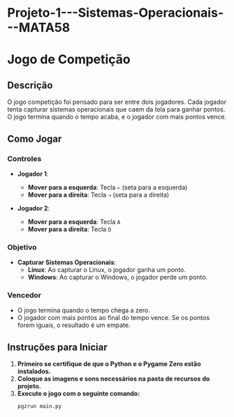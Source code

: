 # Projeto-1---Sistemas-Operacionais---MATA58

# Jogo de Competição

## Descrição

O jogo competição foi pensado para ser entre dois jogadores. Cada jogador tenta capturar sistemas operacionais que caem da tela para ganhar pontos. O jogo termina quando o tempo acaba, e o jogador com mais pontos vence.

## Como Jogar

### Controles

- **Jogador 1**:
  - **Mover para a esquerda**: Tecla `←` (seta para a esquerda)
  - **Mover para a direita**: Tecla `→` (seta para a direita)

- **Jogador 2**:
  - **Mover para a esquerda**: Tecla `A`
  - **Mover para a direita**: Tecla `D`

### Objetivo

- **Capturar Sistemas Operacionais**:
  - **Linux**: Ao capturar o Linux, o jogador ganha um ponto.
  - **Windows**: Ao capturar o Windows, o jogador perde um ponto.

### Vencedor

- O jogo termina quando o tempo chega a zero.
- O jogador com mais pontos ao final do tempo vence. Se os pontos forem iguais, o resultado é um empate.

## Instruções para Iniciar

1. **Primeiro se certifique de que o Python e o Pygame Zero estão instalados.**
2. **Coloque as imagens e sons necessários na pasta de recursos do projeto.**
3. **Execute o jogo com o seguinte comando:**
   ```bash
   pgzrun main.py

